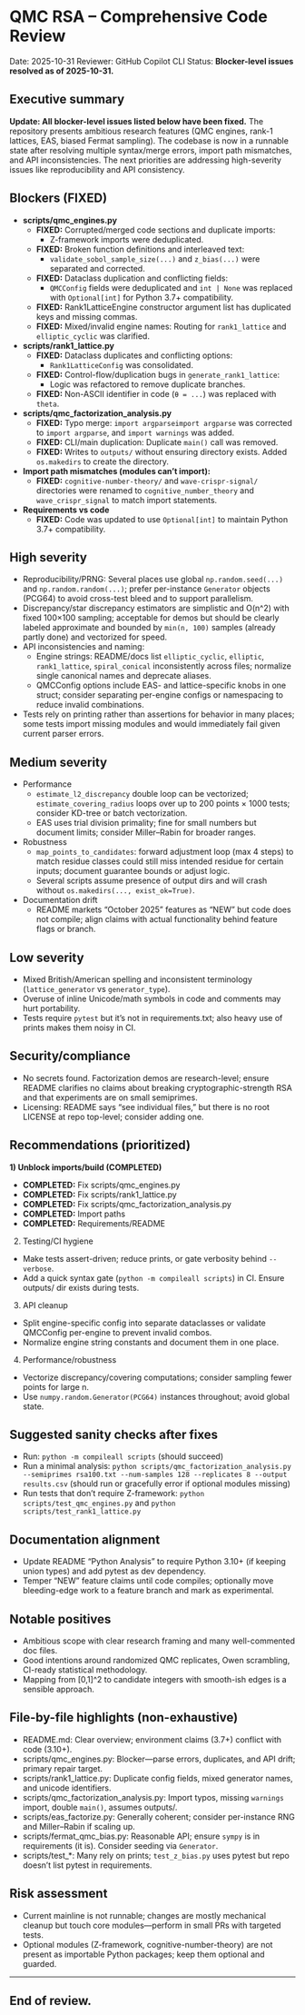 # QMC RSA – Comprehensive Code Review
Date: 2025-10-31
Reviewer: GitHub Copilot CLI
Status: **Blocker-level issues resolved as of 2025-10-31.**

## Executive summary
**Update: All blocker-level issues listed below have been fixed.** The repository presents ambitious research features (QMC engines, rank-1 lattices, EAS, biased Fermat sampling). The codebase is now in a runnable state after resolving multiple syntax/merge errors, import path mismatches, and API inconsistencies. The next priorities are addressing high-severity issues like reproducibility and API consistency.

## Blockers (FIXED)
- **scripts/qmc_engines.py**
  - **FIXED:** Corrupted/merged code sections and duplicate imports:
    - Z-framework imports were deduplicated.
  - **FIXED:** Broken function definitions and interleaved text:
    - `validate_sobol_sample_size(...)` and `z_bias(...)` were separated and corrected.
  - **FIXED:** Dataclass duplication and conflicting fields:
    - `QMCConfig` fields were deduplicated and `int | None` was replaced with `Optional[int]` for Python 3.7+ compatibility.
  - **FIXED:** Rank1LatticeEngine constructor argument list has duplicated keys and missing commas.
  - **FIXED:** Mixed/invalid engine names: Routing for `rank1_lattice` and `elliptic_cyclic` was clarified.
- **scripts/rank1_lattice.py**
  - **FIXED:** Dataclass duplicates and conflicting options:
    - `Rank1LatticeConfig` was consolidated.
  - **FIXED:** Control-flow/duplication bugs in `generate_rank1_lattice`:
    - Logic was refactored to remove duplicate branches.
  - **FIXED:** Non-ASCII identifier in code (`θ = ...`) was replaced with `theta`.
- **scripts/qmc_factorization_analysis.py**
  - **FIXED:** Typo merge: `import argparseimport argparse` was corrected to `import argparse`, and `import warnings` was added.
  - **FIXED:** CLI/main duplication: Duplicate `main()` call was removed.
  - **FIXED:** Writes to `outputs/` without ensuring directory exists. Added `os.makedirs` to create the directory.
- **Import path mismatches (modules can’t import):**
  - **FIXED:** `cognitive-number-theory/` and `wave-crispr-signal/` directories were renamed to `cognitive_number_theory` and `wave_crispr_signal` to match import statements.
- **Requirements vs code**
  - **FIXED:** Code was updated to use `Optional[int]` to maintain Python 3.7+ compatibility.

## High severity
- Reproducibility/PRNG: Several places use global `np.random.seed(...)` and `np.random.random(...)`; prefer per-instance `Generator` objects (PCG64) to avoid cross-test bleed and to support parallelism.
- Discrepancy/star discrepancy estimators are simplistic and O(n^2) with fixed 100×100 sampling; acceptable for demos but should be clearly labeled approximate and bounded by `min(n, 100)` samples (already partly done) and vectorized for speed.
- API inconsistencies and naming:
  - Engine strings: README/docs list `elliptic_cyclic`, `elliptic`, `rank1_lattice`, `spiral_conical` inconsistently across files; normalize single canonical names and deprecate aliases.
  - QMCConfig options include EAS- and lattice-specific knobs in one struct; consider separating per-engine configs or namespacing to reduce invalid combinations.
- Tests rely on printing rather than assertions for behavior in many places; some tests import missing modules and would immediately fail given current parser errors.

## Medium severity
- Performance
  - `estimate_l2_discrepancy` double loop can be vectorized; `estimate_covering_radius` loops over up to 200 points × 1000 tests; consider KD-tree or batch vectorization.
  - EAS uses trial division primality; fine for small numbers but document limits; consider Miller–Rabin for broader ranges.
- Robustness
  - `map_points_to_candidates`: forward adjustment loop (max 4 steps) to match residue classes could still miss intended residue for certain inputs; document guarantee bounds or adjust logic.
  - Several scripts assume presence of output dirs and will crash without `os.makedirs(..., exist_ok=True)`.
- Documentation drift
  - README markets “October 2025” features as “NEW” but code does not compile; align claims with actual functionality behind feature flags or branch.

## Low severity
- Mixed British/American spelling and inconsistent terminology (`lattice_generator` vs `generator_type`).
- Overuse of inline Unicode/math symbols in code and comments may hurt portability.
- Tests require `pytest` but it’s not in requirements.txt; also heavy use of prints makes them noisy in CI.

## Security/compliance
- No secrets found. Factorization demos are research-level; ensure README clarifies no claims about breaking cryptographic-strength RSA and that experiments are on small semiprimes.
- Licensing: README says “see individual files,” but there is no root LICENSE at repo top-level; consider adding one.

## Recommendations (prioritized)
**1) Unblock imports/build (COMPLETED)**
- **COMPLETED:** Fix scripts/qmc_engines.py
- **COMPLETED:** Fix scripts/rank1_lattice.py
- **COMPLETED:** Fix scripts/qmc_factorization_analysis.py
- **COMPLETED:** Import paths
- **COMPLETED:** Requirements/README

2) Testing/CI hygiene
- Make tests assert-driven; reduce prints, or gate verbosity behind `--verbose`.
- Add a quick syntax gate (`python -m compileall scripts`) in CI. Ensure outputs/ dir exists during tests.

3) API cleanup
- Split engine-specific config into separate dataclasses or validate QMCConfig per-engine to prevent invalid combos.
- Normalize engine string constants and document them in one place.

4) Performance/robustness
- Vectorize discrepancy/covering computations; consider sampling fewer points for large n.
- Use `numpy.random.Generator(PCG64)` instances throughout; avoid global state.

## Suggested sanity checks after fixes
- Run: `python -m compileall scripts` (should succeed)
- Run a minimal analysis: `python scripts/qmc_factorization_analysis.py --semiprimes rsa100.txt --num-samples 128 --replicates 8 --output results.csv` (should run or gracefully error if optional modules missing)
- Run tests that don’t require Z-framework: `python scripts/test_qmc_engines.py` and `python scripts/test_rank1_lattice.py`

## Documentation alignment
- Update README “Python Analysis” to require Python 3.10+ (if keeping union types) and add pytest as dev dependency.
- Temper “NEW” feature claims until code compiles; optionally move bleeding-edge work to a feature branch and mark as experimental.

## Notable positives
- Ambitious scope with clear research framing and many well-commented doc files.
- Good intentions around randomized QMC replicates, Owen scrambling, CI-ready statistical methodology.
- Mapping from [0,1]^2 to candidate integers with smooth-ish edges is a sensible approach.

## File-by-file highlights (non-exhaustive)
- README.md: Clear overview; environment claims (3.7+) conflict with code (3.10+).
- scripts/qmc_engines.py: Blocker—parse errors, duplicates, and API drift; primary repair target.
- scripts/rank1_lattice.py: Duplicate config fields, mixed generator names, and unicode identifiers.
- scripts/qmc_factorization_analysis.py: Import typos, missing `warnings` import, double `main()`, assumes outputs/.
- scripts/eas_factorize.py: Generally coherent; consider per-instance RNG and Miller–Rabin if scaling up.
- scripts/fermat_qmc_bias.py: Reasonable API; ensure `sympy` is in requirements (it is). Consider seeding via `Generator`.
- scripts/test_*: Many rely on prints; `test_z_bias.py` uses pytest but repo doesn’t list pytest in requirements.

## Risk assessment
- Current mainline is not runnable; changes are mostly mechanical cleanup but touch core modules—perform in small PRs with targeted tests.
- Optional modules (Z-framework, cognitive-number-theory) are not present as importable Python packages; keep them optional and guarded.

---
End of review.
---